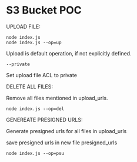 # S3 Bucket POC

UPLOAD FILE: 

    node index.js
    node index.js --op=up    

Upload is default operation, if not explicitly defined.

    --private

Set upload file ACL to private

DELETE ALL FILES:

Remove all files mentioned in upload_urls.

    node index.js --op=del

GENEREATE PRESIGNED URLS:

Generate presigned urls for all files in upload_urls

save presigned urls in new file presigned_urls

    node index.js --op=psu